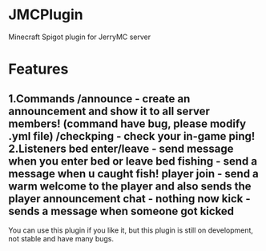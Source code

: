 # JMCPlugin
 Minecraft Spigot plugin for JerryMC server
# Features
 1.Commands
 /announce <content> - create an announcement and show it to all server members! (command have bug, please modify .yml file)
 /checkping - check your in-game ping!
 2.Listeners
 bed enter/leave - send message when you enter bed or leave bed
 fishing - send a message when u caught fish!
 player join - send a warm welcome to the player and also sends the player announcement
 chat - nothing now
 kick - sends a message when someone got kicked
---
 You can use this plugin if you like it, but this plugin is still on development, not stable and have many bugs.
